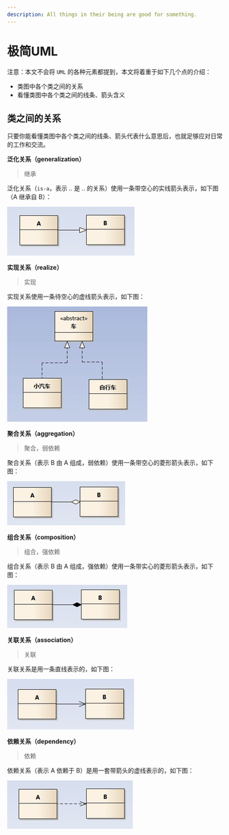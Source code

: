 ```yaml
---
description: All things in their being are good for something.
---
```


# 极简UML

注意：本文不会将 `UML` 的各种元素都提到，本文将着重于如下几个点的介绍：

* 类图中各个类之间的关系
* 看懂类图中各个类之间的线条、箭头含义

## **类之间的关系**

只要你能看懂类图中各个类之间的线条、箭头代表什么意思后，也就足够应对日常的工作和交流。

**泛化关系（generalization）**

> 继承

泛化关系（`is-a`，表示 .. 是 .. 的关系）使用一条带空心的实线箭头表示，如下图（A 继承自 B）：

![](../../.gitbook/assets/screenshot_1594803009203.png)

**实现关系（realize）**

> 实现

实现关系使用一条待空心的虚线箭头表示，如下图：

![](../../.gitbook/assets/screenshot_1594803207527.png)

**聚合关系（aggregation）**

> 聚合，弱依赖

聚合关系（表示 B 由 A 组成，弱依赖）使用一条带空心的菱形箭头表示，如下图：

![](../../.gitbook/assets/screenshot_1594803216517.png)

**组合关系（composition）**

> 组合，强依赖

组合关系（表示 B 由 A 组成，强依赖）使用一条带实心的菱形箭头表示，如下图：

![](../../.gitbook/assets/screenshot_1594803333310.png)

**关联关系（association）**

> 关联

关联关系是用一条直线表示的，如下图：

![](../../.gitbook/assets/screenshot_1594803403719.png)

**依赖关系（dependency）**

> 依赖

依赖关系（表示 A 依赖于 B）是用一套带箭头的虚线表示的，如下图：

![](../../.gitbook/assets/screenshot_1594803438895.png)

